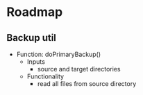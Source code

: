 # Roadmap

## Backup util

- Function: doPrimaryBackup()
    - Inputs
        - source and target directories
    - Functionality
        - read all files from source directory
        
    